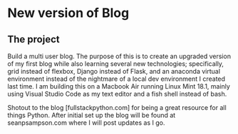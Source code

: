 # New version of Blog
## The project
Build a multi user blog.  The purpose of this is to create an upgraded version of my first blog while also learning several new technologies; specifically, grid instead of flexbox, Django instead of Flask, and an anaconda virtual environment instead of the nightmare of a local dev environment I created last time.  I am building this on a Macbook Air running Linux Mint 18.1, mainly using Visual Studio Code as my text editor and a fish shell instead of bash.

Shotout to the blog [fullstackpython.com] for being a great resource for all things Python.  After initial set up the blog will be found at seanpsampson.com where I will post updates as I go.